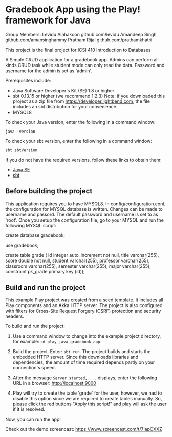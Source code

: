 # Gradebook App using the Play! framework for Java

Group Members:
Levidu Alahakoon github.com/levidu
Amandeep Singh github.com/amansinghammy
Pratham Rijal github.com/prathamkhatri 

This project is the final project for ICSI 410 Introduction to Databases

A Simple CRUD application for a gradebook app. Admins can perform all kinds CRUD task while student mode can only read the data.
Password and username for the admin is set as 'admin'.

Prerequisites include:

* Java Software Developer's Kit (SE) 1.8 or higher
* sbt 0.13.15 or higher (we recommend 1.2.3) Note: if you downloaded this project as a zip file from https://developer.lightbend.com, the file includes an sbt distribution for your convenience.
* MYSQL8

To check your Java version, enter the following in a command window:

`java -version`

To check your sbt version, enter the following in a command window:

`sbt sbtVersion`

If you do not have the required versions, follow these links to obtain them:

* [Java SE](http://www.oracle.com/technetwork/java/javase/downloads/index.html)
* [sbt](http://www.scala-sbt.org/download.html)

## Before building the project

This application requires you to have MYSQL8. In config/configuration.conf, the configuration for MYSQL database is written. Changes can be made to username and passord. The default password and username is set to as 'root'. Once you setup the configuration file, go to your MYSQL and run the following MYSQL script:

create database gradebook;

use gradebook;

create table grade ( id integer auto_increment not null, title varchar(255), score double not null, student varchar(255), professor varchar(255), classroom varchar(255), semester varchar(255), major varchar(255), constraint pk_grade primary key (id));



## Build and run the project

This example Play project was created from a seed template. It includes all Play components and an Akka HTTP server. The project is also configured with filters for Cross-Site Request Forgery (CSRF) protection and security headers.

To build and run the project:

1. Use a command window to change into the example project directory, for example: `cd play_java_gradebook_app`

2. Build the project. Enter: `sbt run`. The project builds and starts the embedded HTTP server. Since this downloads libraries and dependencies, the amount of time required depends partly on your connection's speed.

3. After the message `Server started, ...` displays, enter the following URL in a browser: <http://localhost:9000>

4. Play will try to create the table 'grade' for the user, however, we had to disable this option since we are required to create tables manually. So, please click the red buttons "Apply this script!" and play will ask the user if it is resolved.

Now, you can run the app!

Check out the demo screencast:
https://www.screencast.com/t/7iapOXXZ
